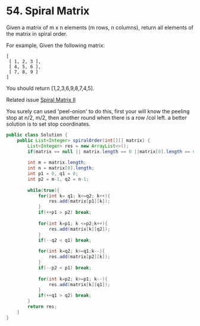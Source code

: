 # 54. Spiral Matrix

Given a matrix of m x n elements (m rows, n columns), return all elements of the matrix in spiral order.

For example,
Given the following matrix:

```
[
 [ 1, 2, 3 ],
 [ 4, 5, 6 ],
 [ 7, 8, 9 ]
]
```

You should return [1,2,3,6,9,8,7,4,5].

Related issue [Spiral Matrix II](59.md)

You surely can used 'peel-onion' to do this, first your will know the peeling stop at n/2, m/2, then another round when there is a row /col left.
a better solution is to set stop coordinates. 

```java
public class Solution {
    public List<Integer> spiralOrder(int[][] matrix) {
        List<Integer> res = new ArrayList<>();
        if(matrix == null || matrix.length == 0 ||matrix[0].length == 0) return res;
        
        int m = matrix.length;
        int n = matrix[0].length;
        int p1 = 0, q1 = 0;
        int p2 = m-1, q2 = n-1;
        
        while(true){
            for(int k= q1; k<=q2; k++){
                res.add(matrix[p1][k]);
            }
            if(++p1 > p2) break;
            
            for(int k=p1; k <=p2;k++){
                res.add(matrix[k][q2]);
            }
            if(--q2 < q1) break;
            
            for(int k=q2; k>=q1;k--){
                res.add(matrix[p2][k]);
            }
            if(--p2 < p1) break;
            
            for(int k=p2; k>=p1; k--){
                res.add(matrix[k][q1]);
            }
            if(++q1 > q2) break;
        }
        return res;
    }
}
```